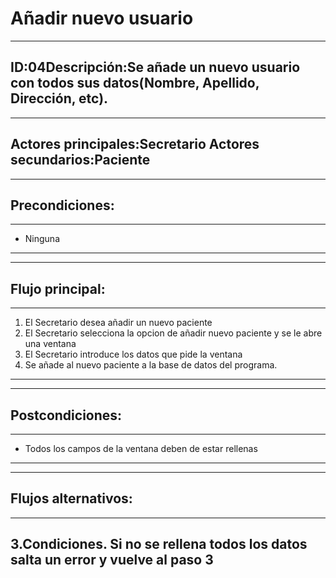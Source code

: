 # Añadir nuevo usuario
---
**ID**:04**Descripción**:Se añade un nuevo usuario con todos sus datos(Nombre, Apellido, Dirección, etc).
---
---
**Actores principales**:Secretario **Actores secundarios**:Paciente
---
---
**Precondiciones**:
---
---
* Ninguna
---
---
**Flujo principal**:
---
---
1. El Secretario desea añadir un nuevo paciente
2. El Secretario selecciona la opcion de añadir nuevo paciente y se le abre una ventana
3. El Secretario introduce los datos que pide la ventana
4. Se añade al nuevo paciente a la base de datos del programa.
---
---
**Postcondiciones**:
---
---
* Todos los campos de la ventana deben de estar rellenas
---
---
**Flujos alternativos**:
---
---
3.Condiciones. Si no se rellena todos los datos salta un error y vuelve al paso 3
---
